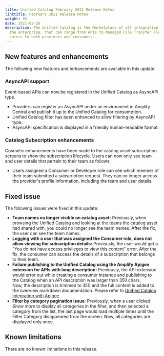 ```yaml
---
title: Unified Catalog February 2021 Release Notes
linktitle: February 2021 Release Notes
weight: 03
date: 2021-02-26
description: The Unified Catalog is the Marketplace of all integration assets in
  the enterprise, that can range from APIs to Managed File Transfer Flows, and
  caters to both providers and consumers.
---
```

## New features and enhancements

The following new features and enhancements are available in this update:

### AsyncAPI support

Event-based APIs can now be registered in the Unified Catalog as AsyncAPI type.

* Providers can register an AsyncAPI under an environment in Amplify Central and publish it up to the Unified Catalog for consumption.
* Unified Catalog filter has been enhanced to allow filtering by AsyncAPI type.
* AsyncAPI specification is displayed in a friendly human-readable format.

### Catalog Subscription enhancements

Cosmetic enhancements have been made to the catalog asset subscription screens to show the subscription lifecycle. Users can now only see team and user details that pertain to their team as follows:

* Users assigned a Consumer or Developer role  can see which member of their team submitted a subscription request. They can no longer access the provider's profile information, including the team and user details.

## Fixed issue

The following issues were fixed in this update:

* **Team names no longer visible on catalog asset:** Previously, when browsing the Unified Catalog and looking at the teams the catalog asset had shared with, you could no longer see the team names. After the fix, the user can see the team names.
* **Logging with a user that was assigned the Consumer role, does not allow viewing the subscription details:** Previously, the user would get a "You do not have access privileges to view this content" error. After the fix, the consumer can access the details of a subscription that belongs to their team.
* **Failure publishing to the Unified Catalog using the Amplify Apigee extension for APIs with long description:** Previously, the API extension would error out while creating a consumer instance and publishing to the Catalog when an API description was larger than 350 chars. Now, the description is trimmed to 350 and the full content is added to the overview markdown documentation. Please refer to  [Unified Catalog Integration with Apigee](<* https://github.com/Axway/unified-catalog-integrations/tree/master/apigee/apigee-extension>).
* **Filter by category pagination issue:** Previously, when a user clicked *Show more* to display all categories in the filter, and then selected a category from the list, the last page would load multiple times until the Filter Category disappeared from the screen. Now, all categories are displayed only once.

## Known limitations

There are no known limitations in this release.
